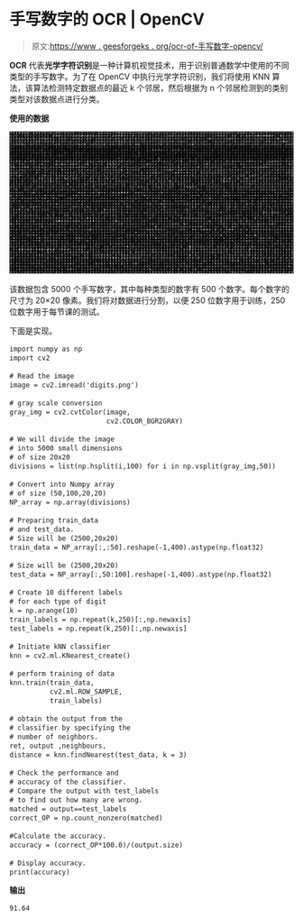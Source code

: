 # 手写数字的 OCR | OpenCV

> 原文:[https://www . geesforgeks . org/ocr-of-手写数字-opencv/](https://www.geeksforgeeks.org/ocr-of-handwritten-digits-opencv/)

**OCR** 代表**光学字符识别**是一种计算机视觉技术，用于识别普通数学中使用的不同类型的手写数字。为了在 OpenCV 中执行光学字符识别，我们将使用 KNN 算法，该算法检测特定数据点的最近 k 个邻居，然后根据为 n 个邻居检测到的类别类型对该数据点进行分类。

**使用的数据**

![digits1](img/a24a8cbeb76cdcc6c27173b83e89ee79.png)

该数据包含 5000 个手写数字，其中每种类型的数字有 500 个数字。每个数字的尺寸为 20×20 像素。我们将对数据进行分割，以便 250 位数字用于训练，250 位数字用于每节课的测试。

下面是实现。

```
import numpy as np
import cv2

# Read the image
image = cv2.imread('digits.png')

# gray scale conversion
gray_img = cv2.cvtColor(image,
                        cv2.COLOR_BGR2GRAY)

# We will divide the image
# into 5000 small dimensions 
# of size 20x20
divisions = list(np.hsplit(i,100) for i in np.vsplit(gray_img,50))

# Convert into Numpy array
# of size (50,100,20,20)
NP_array = np.array(divisions)

# Preparing train_data
# and test_data.
# Size will be (2500,20x20)
train_data = NP_array[:,:50].reshape(-1,400).astype(np.float32)

# Size will be (2500,20x20)
test_data = NP_array[:,50:100].reshape(-1,400).astype(np.float32)

# Create 10 different labels 
# for each type of digit
k = np.arange(10)
train_labels = np.repeat(k,250)[:,np.newaxis]
test_labels = np.repeat(k,250)[:,np.newaxis]

# Initiate kNN classifier
knn = cv2.ml.KNearest_create()

# perform training of data
knn.train(train_data,
          cv2.ml.ROW_SAMPLE, 
          train_labels)

# obtain the output from the
# classifier by specifying the
# number of neighbors.
ret, output ,neighbours,
distance = knn.findNearest(test_data, k = 3)

# Check the performance and
# accuracy of the classifier.
# Compare the output with test_labels
# to find out how many are wrong.
matched = output==test_labels
correct_OP = np.count_nonzero(matched)

#Calculate the accuracy.
accuracy = (correct_OP*100.0)/(output.size)

# Display accuracy.
print(accuracy)
```

**输出**

```
91.64
```